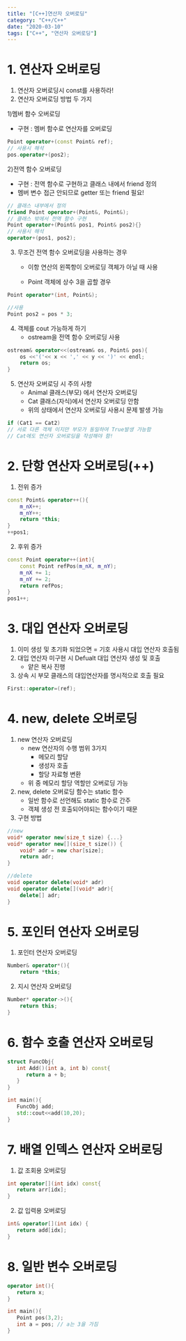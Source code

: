 ```yaml
---
title: "[C++]연산자 오버로딩"
category: "C++/C++"
date: "2020-03-10"
tags: ["C++", "연산자 오버로딩"]
---
```


# 1. 연산자 오버로딩

1. 연산자 오버로딩시 const를 사용하라!
2. 연산자 오버로딩 방법 두 가지

1)멤버 함수 오버로딩

- 구현 : 멤버 함수로 연산자를 오버로딩

```cpp
Point operator+(const Point& ref);
// 사용시 해석
pos.operator+(pos2);
```

2)전역 함수 오버로딩

- 구현 : 전역 함수로 구현하고 클래스 내에서 friend 정의
- 멤버 변수 접근 안되므로 getter 또는 friend 필요!

```cpp
// 클래스 내부에서 정의
friend Point operator+(Point&, Point&);
// 클래스 밖에서 전역 함수 구현
Point operator+(Point& pos1, Point& pos2){}
// 사용시 해석
operator+(pos1, pos2);
```

3. 무조건 전역 함수 오버로딩을 사용하는 경우

   - 이항 연산의 왼쪽항이 오버로딩 객체가 아닐 때 사용

   - Point 객체에 상수 3을 곱할 경우

```cpp
Point operator*(int, Point&);

//사용
Point pos2 = pos * 3;
```

4. 객체를 cout 가능하게 하기
   - ostream을 전역 함수 오버로딩 사용

```cpp
ostream& operator<<(ostream& os, Point& pos){
    os <<'('<< x << ',' << y << ')' << endl;
    return os;
}
```

5. 연산자 오버로딩 시 주의 사항
   - Animal 클래스(부모) 에서 연산자 오버로딩
   - Cat 클래스(자식)에서 연산자 오버로딩 안함
   - 위의 상태에서 연산자 오버로딩 사용시 문제 발생 가능

```cpp
if (Cat1 == Cat2)
// 서로 다른 객체 이지만 부모가 동일하여 True발생 가능함
// Cat에도 연산자 오버로딩을 작성해야 함!
```

# 2. 단항 연산자 오버로딩(++)

1. 전위 증가

```cpp
const Point& operator++(){
    m_nX++;
    m_nY++;
    return *this;
}
++pos1;
```

2. 후위 증가

```cpp
const Point operator++(int){
    const Point refPos(m_nX, m_nY);
    m_nX += 1;
    m_nY += 2;
    return refPos;
}
pos1++;
```

# 3. 대입 연산자 오버로딩

1. 이미 생성 및 초기화 되었으면 = 기호 사용시 대입 연산자 호출됨
2. 대입 연산자 미구현 시 Defualt 대입 연산자 생성 및 호출
   - 얕은 복사 진행
3. 상속 시 부모 클래스의 대입연산자를 명시적으로 호출 필요

```cpp
First::operator=(ref);
```

# 4. new, delete 오버로딩

1. new 연산자 오버로딩
   - new 연산자의 수행 범위 3가지
     - 메모리 할당
     - 생성자 호출
     - 할당 자료형 변환
   - 위 중 메모리 할당 역할만 오버로딩 가능
2. new, delete 오버로딩 함수는 static 함수
   - 일반 함수로 선언해도 static 함수로 간주
   - 객체 생성 전 호출되어야되는 함수이기 때문
3. 구현 방법

```cpp
//new
void* operator new(size_t size) {...}
void* operator new[](size_t size()) {
    void* adr = new char[size];
    return adr;
}

//delete
void operator delete(void* adr)
void operator delete[](void* adr){
    delete[] adr;
}
```

# 5. 포인터 연산자 오버로딩

1. 포인터 연산자 오버로딩

```cpp
Number& operator*(){
    return *this;
```

2. 지시 연산자 오버로딩

```cpp
Number* operator->(){
    return this;
}
```

# 6. 함수 호출 연산자 오버로딩

```cpp
struct FuncObj{
   int Add()(int a, int b) const{
      return a + b;
   }
}

int main(){
   FuncObj add;
   std::cout<<add(10,20);
}
```

# 7. 배열 인덱스 연산자 오버로딩

1. 값 조회용 오버로딩

```cpp
int operator[](int idx) const{
   return arr[idx];
}
```

2. 값 입력용 오버로딩

```cpp
int& operator[](int idx) {
   return add[idx];
}
```

# 8. 일반 변수 오버로딩

```cpp
operator int(){
   return x;
}

int main(){
   Point pos(3,2);
   int a = pos; // a는 3을 가짐
}
```
